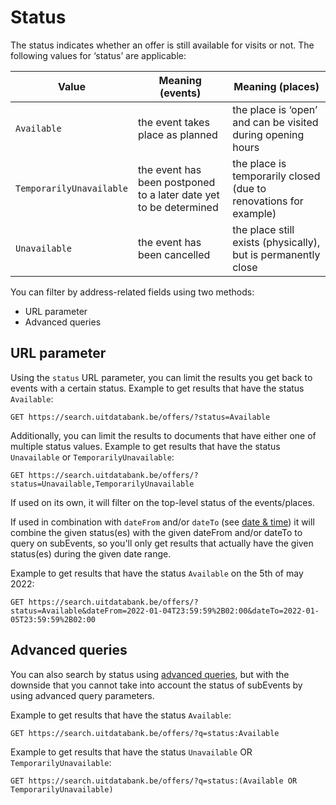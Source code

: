 ---
---

# Status

The status indicates whether an offer is still available for visits or not. The following values for ‘status’ are applicable:

| Value | Meaning (events) | Meaning (places) |
|--|--|--|
| `Available` | the event takes place as planned | the place is ‘open’ and can be visited during opening hours | 
| `TemporarilyUnavailable` | the event has been postponed to a later date yet to be determined | the place is temporarily closed (due to renovations for example) | 
| `Unavailable` | the event has been cancelled | the place still exists (physically), but is permanently close | 

You can filter by address-related fields using two methods:
* URL parameter
* Advanced queries

## URL parameter

Using the `status` URL parameter, you can limit the results you get back to events with a certain status.
Example to get results that have the status `Available`:

```
GET https://search.uitdatabank.be/offers/?status=Available
```

Additionally, you can limit the results to documents that have either one of multiple status values.
Example to get results that have the status `Unavailable` or `TemporarilyUnavailable`:

```
GET https://search.uitdatabank.be/offers/?status=Unavailable,TemporarilyUnavailable
```

If used on its own, it will filter on the top-level status of the events/places.

If used in combination with `dateFrom` and/or `dateTo` (see [date & time](https://documentatie.uitdatabank.be/content/search_api_3/latest/searching/offers/date.html)) it will combine the given status(es) with the given dateFrom and/or dateTo to query on subEvents, so you'll only get results that actually have the given status(es) during the given date range.

Example to get results that have the status `Available` on the 5th of may 2022:

```
GET https://search.uitdatabank.be/offers/?status=Available&dateFrom=2022-01-04T23:59:59%2B02:00&dateTo=2022-01-05T23:59:59%2B02:00
```


## Advanced queries

You can also search by status using [advanced queries](https://documentatie.uitdatabank.be/content/search_api_3/latest/reference/advanced-queries.md), but with the downside that you cannot take into account the status of subEvents by using advanced query parameters.

Example to get results that have the status `Available`:

```
GET https://search.uitdatabank.be/offers/?q=status:Available
```

Example to get results that have the status `Unavailable` OR `TemporarilyUnavailable`:

```
GET https://search.uitdatabank.be/offers/?q=status:(Available OR TemporarilyUnavailable)
```

